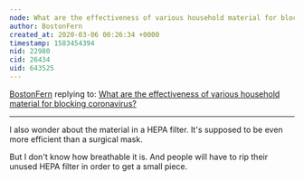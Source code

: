 ```yaml
---
node: What are the effectiveness of various household material for blocking coronavirus? 
author: BostonFern
created_at: 2020-03-06 00:26:34 +0000
timestamp: 1583454394
nid: 22980
cid: 26434
uid: 643525
---
```




[BostonFern](../profile/BostonFern) replying to: [What are the effectiveness of various household material for blocking coronavirus? ](../notes/BostonFern/03-03-2020/what-are-the-effectiveness-of-various-household-material-for-blocking-coronavirus)

----
I also wonder about the material in a HEPA filter.  It's supposed to be even more efficient than a surgical mask.  

But I don't know how breathable it is.   And people will have to rip their unused HEPA filter in order to get a small piece.  